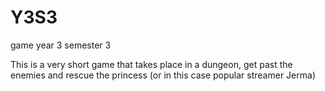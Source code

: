 # Y3S3
game year 3 semester 3

This is a very short game that takes place in a dungeon, get past the enemies and rescue the princess (or in this case popular streamer Jerma)
